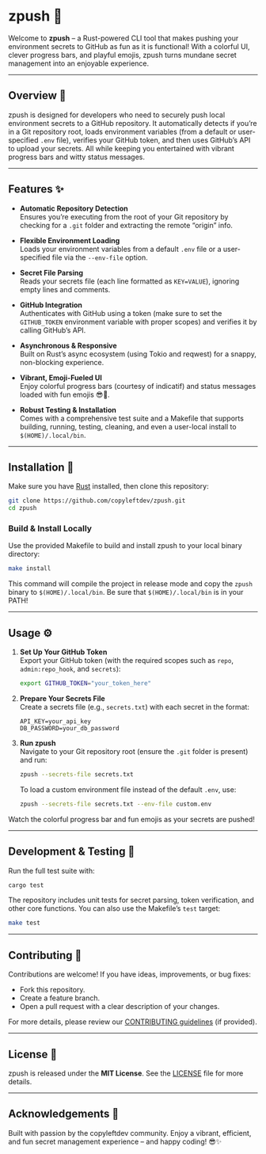# zpush 🚀

Welcome to **zpush** – a Rust-powered CLI tool that makes pushing your environment secrets to GitHub as fun as it is functional! With a colorful UI, clever progress bars, and playful emojis, zpush turns mundane secret management into an enjoyable experience.

---

## Overview 🎨

zpush is designed for developers who need to securely push local environment secrets to a GitHub repository. It automatically detects if you’re in a Git repository root, loads environment variables (from a default or user-specified `.env` file), verifies your GitHub token, and then uses GitHub’s API to upload your secrets. All while keeping you entertained with vibrant progress bars and witty status messages.

---

## Features ✨

- **Automatic Repository Detection**  
  Ensures you’re executing from the root of your Git repository by checking for a `.git` folder and extracting the remote “origin” info.

- **Flexible Environment Loading**  
  Loads your environment variables from a default `.env` file or a user-specified file via the `--env-file` option.

- **Secret File Parsing**  
  Reads your secrets file (each line formatted as `KEY=VALUE`), ignoring empty lines and comments.

- **GitHub Integration**  
  Authenticates with GitHub using a token (make sure to set the `GITHUB_TOKEN` environment variable with proper scopes) and verifies it by calling GitHub’s API.

- **Asynchronous & Responsive**  
  Built on Rust’s async ecosystem (using Tokio and reqwest) for a snappy, non-blocking experience.

- **Vibrant, Emoji-Fueled UI**  
  Enjoy colorful progress bars (courtesy of indicatif) and status messages loaded with fun emojis 😎🎉.

- **Robust Testing & Installation**  
  Comes with a comprehensive test suite and a Makefile that supports building, running, testing, cleaning, and even a user-local install to `$(HOME)/.local/bin`.

---

## Installation 🔧

Make sure you have [Rust](https://www.rust-lang.org/) installed, then clone this repository:

```bash
git clone https://github.com/copyleftdev/zpush.git
cd zpush
```

### Build & Install Locally

Use the provided Makefile to build and install zpush to your local binary directory:

```bash
make install
```

This command will compile the project in release mode and copy the `zpush` binary to `$(HOME)/.local/bin`. Be sure that `$(HOME)/.local/bin` is in your PATH!

---

## Usage ⚙️

1. **Set Up Your GitHub Token**  
   Export your GitHub token (with the required scopes such as `repo`, `admin:repo_hook`, and `secrets`):

   ```bash
   export GITHUB_TOKEN="your_token_here"
   ```

2. **Prepare Your Secrets File**  
   Create a secrets file (e.g., `secrets.txt`) with each secret in the format:

   ```plaintext
   API_KEY=your_api_key
   DB_PASSWORD=your_db_password
   ```

3. **Run zpush**  
   Navigate to your Git repository root (ensure the `.git` folder is present) and run:

   ```bash
   zpush --secrets-file secrets.txt
   ```

   To load a custom environment file instead of the default `.env`, use:

   ```bash
   zpush --secrets-file secrets.txt --env-file custom.env
   ```

Watch the colorful progress bar and fun emojis as your secrets are pushed!

---

## Development & Testing 🧪

Run the full test suite with:

```bash
cargo test
```

The repository includes unit tests for secret parsing, token verification, and other core functions. You can also use the Makefile’s `test` target:

```bash
make test
```

---

## Contributing 🤝

Contributions are welcome! If you have ideas, improvements, or bug fixes:
- Fork this repository.
- Create a feature branch.
- Open a pull request with a clear description of your changes.

For more details, please review our [CONTRIBUTING guidelines](CONTRIBUTING.md) (if provided).

---

## License 📄

zpush is released under the **MIT License**. See the [LICENSE](LICENSE) file for more details.

---

## Acknowledgements 💖

Built with passion by the copyleftdev community. Enjoy a vibrant, efficient, and fun secret management experience – and happy coding! 😎✨
